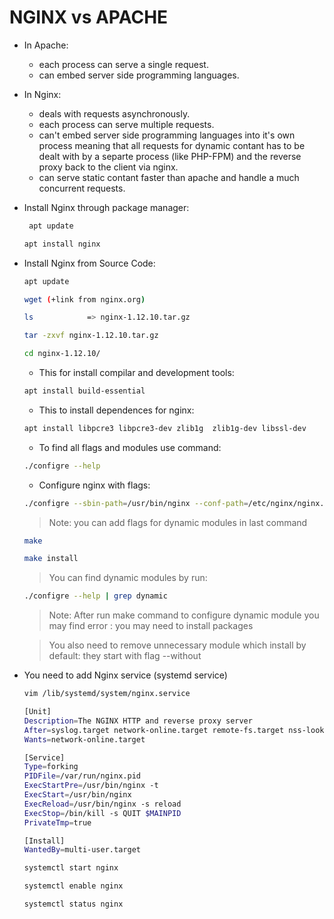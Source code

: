 # NGINX vs APACHE

- In Apache: 
    + each process can serve a single request.
    + can embed server side programming languages.

- In Nginx:
    + deals with requests asynchronously.
    + each process can serve multiple requests.
    + can't embed server side programming languages into it's own process meaning that all requests for
        dynamic contant has to be dealt with by a separte process (like PHP-FPM) and the reverse proxy back to the client via nginx.
    + can serve static contant faster than apache and handle a much concurrent requests.

- Install Nginx through package manager:
    ```sh
     apt update 
    ```
    ```sh
    apt install nginx

- Install Nginx from Source Code:
    ```sh 
    apt update
    ```
    ```sh 
    wget (+link from nginx.org)
    ```
    ```sh 
    ls            => nginx-1.12.10.tar.gz
    ```
    ```sh 
    tar -zxvf nginx-1.12.10.tar.gz
    ```
    ```sh 
    cd nginx-1.12.10/
    ```
    * This for install compilar and development tools:
    ```sh 
    apt install build-essential
    ```
    * This to install dependences for nginx:
    ```sh 
    apt install libpcre3 libpcre3-dev zlib1g  zlib1g-dev libssl-dev
    ```
    * To find all flags and modules use command:
    ```sh
    ./configre --help
    ```
    * Configure nginx with flags:
    ```sh 
    ./configre --sbin-path=/usr/bin/nginx --conf-path=/etc/nginx/nginx.conf --error-path=/var/log/nginx/error.log --http-log-path=/var/log/nginx/access.log --with-pcre --pid-path=/var/run/nginx.pid  --modules-path=/etc/nginx/modules
    ```
    > Note: you can add flags for dynamic modules in last command
    ```sh
    make
    ```
    ```sh
    make install
    ```
    > You can find dynamic modules by run:
    ```sh
    ./configre --help | grep dynamic
    ```
    
    > Note: After run make command to configure dynamic module you may find error : you may need to install packages

    > You also need to remove unnecessary module which install by default: they start with flag --without
    

- You need to add Nginx service (systemd service)
    ```sh
    vim /lib/systemd/system/nginx.service
    ```
    
    ```sh
    [Unit]
    Description=The NGINX HTTP and reverse proxy server
    After=syslog.target network-online.target remote-fs.target nss-lookup.target
    Wants=network-online.target

    [Service]
    Type=forking
    PIDFile=/var/run/nginx.pid
    ExecStartPre=/usr/bin/nginx -t
    ExecStart=/usr/bin/nginx
    ExecReload=/usr/bin/nginx -s reload
    ExecStop=/bin/kill -s QUIT $MAINPID
    PrivateTmp=true

    [Install]
    WantedBy=multi-user.target
    ```

    ```sh
    systemctl start nginx
    ```
    ```sh
    systemctl enable nginx
    ```
    ```sh
    systemctl status nginx
    ```

